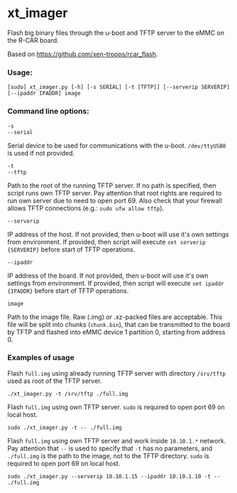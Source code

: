 # xt_imager

Flash big binary files through the u-boot and TFTP server to the eMMC on the R-CAR board.

Based on https://github.com/xen-troops/rcar_flash.

### Usage:
```
[sudo] xt_imager.py [-h] [-s SERIAL] [-t [TFTP]] [--serverip SERVERIP] [--ipaddr IPADDR] image
```

### Command line options:

```
-s
--serial
```
Serial device to be used for communications with the u-boot.
`/dev/ttyUSB0` is used if not provided.

```
-t
--tftp
```
Path to the root of the running TFTP server. If no path is specified,
then script runs own TFTP server.
Pay attention that root rights are required to run own server due to
need to open port 69.
Also check that your firewall allows TFTP connections
(e.g.: `sudo ufw allow tftp`).

```
--serverip
```
IP address of the host. If not provided, then u-boot will use it's
own settings from environment. If provided, then script will execute
`set serverip {SERVERIP}` before start of TFTP operations.

```
--ipaddr
```
IP address of the board. If not provided, then u-boot will use it's
own settings from environment. If provided, then script will execute
`set ipaddr {IPADDR}` before start of TFTP operations.

```
image
```
Path to the image file. Raw (.img) or .xz-packed files are acceptable.
This file will be split into chunks (`chunk.bin`),
that can be transmitted to the board by TFTP and flashed into eMMC
device 1 partition 0, starting from address 0.

### Examples of usage

Flash `full.img` using already running TFTP server with directory `/srv/tftp`
used as root of the TFTP server.
```
./xt_imager.py -t /srv/tftp ./full.img
```

Flash `full.img` using own TFTP server. `sudo` is required to open port 69
on local host.
```
sudo ./xt_imager.py -t -- ./full.img
```

Flash `full.img` using own TFTP server and work inside `10.10.1.*` network.
Pay attention that `--` is used to specify that `-t` has no parameters, and
`./full.img` is the path to the image, not to the TFTP directory.
 `sudo` is required to open port 69 on local host.
```
sudo ./xt_imager.py --serverip 10.10.1.15 --ipaddr 10.10.1.10 -t -- ./full.img
```
